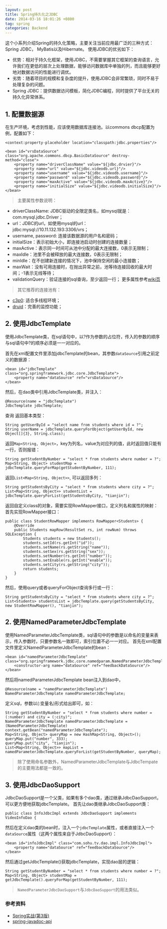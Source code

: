 ```yaml
---
layout: post
title: Spring持久化之JDBC
date: 2014-03-16 18:01:26 +0800
tag: spring
categories: Backend
---
```


这个小系列介绍Spring的持久化策略，主要关注当前应用最广泛的三种方式：Spring JDBC， MyBatis以及Hibernate。
使用JDBC的优劣如下：

+ 优势：相对于持久化框架，使用JDBC，不需要掌握其它框架的查询语言，允许我们在更低的层次上处理数据，能够访问数据库中单独的列，而且能够更好地对数据访问的性能进行调优。
+ 劣势：随着项目的规模和复杂度的提升，使用JDBC会非常繁琐，同时不易于处理复杂的问题。
+ Spring JDBC：提供数据访问模板，简化JDBC编程，同时提供了平台无关的持久化异常体系。

<!-- more -->

## 1. 配置数据源
在生产环境，考虑到性能，应该使用数据库连接池。以commons dbcp配置为例，配置如下：

	<context:property-placeholder location="classpath:jdbc.properties"/>

    <bean id="vrsDataSource" class="org.apache.commons.dbcp.BasicDataSource" destroy-method="close">
		<property name="driverClassName" value="${jdbc.drvier}"/>
        <property name="url" value="${jdbc.videodb.url}"/>
        <property name="username" value="${jdbc.videodb.username}"/>
        <property name="password" value="${jdbc.videodb.password}"/>
        <property name="maxActive" value="${jdbc.videodb.maxActive}"/>
        <property name="initialSize" value="${jdbc.videodb.initialSize}"/>
    </bean>

> 主要属性参数说明：

+ driverClassName: JDBC驱动的全限定类名，如mysql就是：com.mysql.jdbc.Driver；
+ url：JDBC的url，如使用mysql的url：jdbc:mysql://10.11.132.193:3306/vrs；
+ username, password: 连接该数据源的用户名和密码；
+ initialSize：表示初始大小，即连接池启动时创建的连接数量；
+ maxActive：表示同一时间可从池中分配的最大连接数，0表示无限制；
+ maxIdle：池里不会被释放的最大连接数，0表示无限制；
+ minIdle：在不创建新连接的情况下，池中保持空闲的最小连接数；
+ maxWait：没有可用连接时，在抛出异常之前，池等待连接回收的最大时间；-1表示无线等待；
+ validationQuery：验证连接的sql查询，至少返回一行；
更多属性参考[wiki页](http://commons.apache.org/proper/commons-dbcp/configuration.html)

> 其它推荐的连接池有：

+ [c3p0](http://www.mchange.com/projects/c3p0/): 适合多线程环境；
+ [druid](https://github.com/alibaba/druid)：完善的监控功能；

## 2. 使用JdbcTemplate

使用JdbcTemplate类，在sql语句中，以?作为参数的占位符，传入的参数的顺序与sql语句中?的顺序必须是一一对应的。

首先在xml配置文件里添加jdbcTemplate的bean，其参数`dataSource`引用之前定义的数据源：

    <bean id="jdbcTemplate" class="org.springframework.jdbc.core.JdbcTemplate">
        <property name="dataSource" ref="vrsDataSource"/>
    </bean>

然后，在dao类中引用JdbcTemplate类，并注入：

	@Resource(name = "jdbcTemplate")
	JdbcTemplate jdbcTemplate;

查询
返回基本类型：

	String getUserById = "select name from students where id = ?";
	String userName = jdbcTemplate.queryForObject(getUserById, new Object[]{3}, String.class);

返回`Map<String, Object>`，key为列名，value为对应列的值，此时返回值只能有一行，否则报错：

	String getStudentByNumber = "select * from students where number = ?";
	Map<String, Object> studentMap = jdbcTemplate.queryForMap(getStudentByNumber, 111);

返回`List<Map<String, Object>>`, 可以返回多列：

	String getStudentsByCity = "select * from students where city = ?";
	List<Map<String, Object>> studentList = jdbcTemplate.queryForList(getStudentsByCity, "tianjin");

返回自定义class的对象，需要实现RowMapper接口，定义列名和属性的映射：
首先实现RowMapper接口：

	public class StudentRowMapper implements RowMapper<Students> {
		@Override
		public Students mapRow(ResultSet rs, int rowNum) throws SQLException {
			Students students = new Students();
			students.setId(rs.getInt("id"));
			students.setName(rs.getString("name"));
			students.setSex(rs.getString("sex"));
			students.setNumber(rs.getInt("number"));
			students.setEnable(rs.getInt("enable"));
			students.setCity(rs.getString("city"));
			return students;
		}
	}

然后，使用query或者queryForObject查询多行或一行：

	String getStudentsByCity = "select * from students where city = ?";
	List<Students> studentsList = jdbcTemplate.query(getStudentsByCity, new StudentRowMapper(), "tianjin");

## 2. 使用NamedParameterJdbcTemplate

使用NamedParameterJdbcTemplate类，sql语句中的参数是以命名的变量来表示，传入参数时，只要参数名一致即可，索引位置不必一一对应。
首先在xml配置文件里定义NamedParameterJdbcTemplate的bean：

	<bean id="namedParameterJdbcTemplate" class="org.springframework.jdbc.core.namedparam.NamedParameterJdbcTemplate">
        <constructor-arg name="dataSource" ref="feedbackDataSource"/>
    </bean>

然后将namedParameterJdbcTemplate bean注入到dao中，

	@Resource(name = "namedParameterJdbcTemplate")
	NamedParameterJdbcTemplate namedParameterJdbcTemplate;

定义sql，参数以(:变量名)形式给出即可，如：

	String getStudentByNumber = "select * from students where number = (:number) and city = (:city)";
	NamedParameterJdbcTemplate namedParameterJdbcTemplate = (NamedParameterJdbcTemplate) context.getBean("namedParameterJdbcTemplate");
	Map<String, Object> queryMap = new HashMap<String, Object>();
	queryMap.put("number", 333);
	queryMap.put("city", "tianjin");
	List<Map<String, Object>> mapList = namedParameterJdbcTemplate.queryForList(getStudentByNumber, queryMap);

> 除了使用命名参数外，NamedParameterJdbcTemplate与JdbcTempate的主要用法都是一致的。

## 3. 使用JdbcDaoSupport

JdbcDaoSupport是一个父类，如果有多个dao类，通过继承JdbcDaoSupport，可以更方便地获取jdbcTemplate。
首先让dao类继承JdbcDaoSupport类：

	public class InfoJdbcImpl extends JdbcDaoSupport implements VideoInfoDao {

然后在定义dao类的bean时，注入一个`jdbcTemplate`属性，或者直接注入一个`dataSource`属性（这两个属性来自于JdbcDaoSupport）：

    <bean id="infoJdbcImpl" class="com.sohu.tv.dao.impl.InfoJdbcImpl">
        <property name="dataSource" ref="feedbackDataSource"/>
    </bean>

然后通过getJdbcTemplate()获取jdbcTemplate，实现dao层的逻辑：

	String getStudentByNumber = "select * from students where number = ?";
	Map<String, Object> studentMap = getJdbcTemplate().queryForMap(getStudentByNumber, 111);

> `NamedParameterJdbcDaoSupport`与`JdbcDaoSupport`的用法类似。

### 参考资料

+ [Spring实战(第3版)](http://www.amazon.cn/Spring%E5%AE%9E%E6%88%98-%E6%B2%83%E5%B0%94%E6%96%AF/dp/B00CY6UD2I/ref=sr_1_1?ie=UTF8&qid=1394943496&sr=8-1&keywords=spring+in+action)
+ [spring-javadoc-api](http://docs.spring.io/spring/docs/3.2.8.RELEASE/javadoc-api/)
